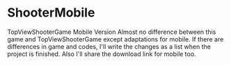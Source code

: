 # ShooterMobile
TopViewShooterGame Mobile Version
Almost no difference between this game and TopViewShooterGame except adaptations for mobile.
If there are differences in game and codes, I'll write the changes as a list when the project is finished.
Also I'll  share the download link for mobile too.
